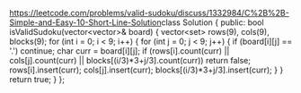 https://leetcode.com/problems/valid-sudoku/discuss/1332984/C%2B%2B-Simple-and-Easy-10-Short-Line-Solution
​
class Solution {
public:
bool isValidSudoku(vector<vector<char>>& board) {
vector<set<char>> rows(9), cols(9), blocks(9);
for (int i = 0; i < 9; i++) {
for (int j = 0; j < 9; j++) {
if (board[i][j] == '.') continue;
char curr = board[i][j];
if (rows[i].count(curr) || cols[j].count(curr) || blocks[(i/3)*3+j/3].count(curr))
return false;
rows[i].insert(curr);
cols[j].insert(curr);
blocks[(i/3)*3+j/3].insert(curr);
}
}
return true;
}
};